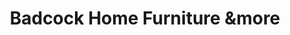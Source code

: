 ---
title: "Badcock Home Furniture &more"
url: /birmingham/badcock-home-furniture-undmore/
shop: Möbel
---